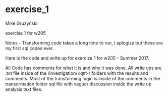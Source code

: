 # exercise_1
Mike Gruzynski

exercise 1 for w205

Notes - Transforming code takes a long time to run, I aplogize but these are my first sql codes ever.

Here is the code and write up for exercize 1 for w205 - Summer 2017.

All Code has comments for what it is and why it was done. All write ups are .txt file inside of the /investigation/<q#>/ folders
with the results and comments. Most of the transforming logic is inside of the comments in the transormation folder sql file with
vaguer discussion inside the write up analysis text files.



